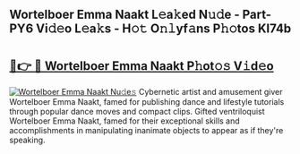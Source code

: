 ## Wortelboer Emma Naakt L𝚎a𝚔ed N𝚞𝚍e - Part-PY6 Vi𝚍𝚎o L𝚎a𝚔s - H𝚘𝚝 O𝚗𝚕yf𝚊ns P𝚑𝚘tos KI74b

# <h2><a href="http://kf8dtud.oniu.top/?m=Wortelboer+Emma+Naakt">🔗👉 🔴 Wortelboer Emma Naakt P𝚑ot𝚘𝚜 V𝚒d𝚎o</a></h2>

[![Wortelboer Emma Naakt Nu𝚍e𝚜](https://i.imgur.com/0qMVB7G.gif)](http://kf8dtud.oniu.top/?m=Wortelboer+Emma+Naakt)
Cybernetic artist and amusement giver Wortelboer Emma Naakt, famed for publishing dance and lifestyle tutorials through popular dance moves and compact clips. Gifted ventriloquist Wortelboer Emma Naakt, famed for their exceptional skills and accomplishments in manipulating inanimate objects to appear as if they're speaking.  
